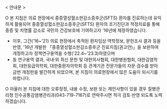 < 안내문 >

O 본 지침은 의료 현장에서 중증열성혈소판감소증후군(SFTS) 환자를 진료하는데 유익하게 활용되어 중증열성혈소판감소증후군(SFTS) 환자의 조기진단과 적정치료를 통해 중증 및 치명률 감소로 국민의 건강보호에 기여하고자 '16년에 제정하였습니다.
- 이후, 그간('16~'21) 의료 현장에서 축적된 환자임상·역학정보, 문헌조사 결과 등을 반영, '16년 개발한 「중증열성혈소판감소증후군 진료지침(권고안)」을 보완하여 개정하고자 정책연구용역을 수행('22.4~'23.3)하였으며
- 동 연구용역 결과, 국내·외 최신 문헌 및 대한의사협회, 대한병원협회, 대한감염학회, 대한응급의학회, 대한중환자의학회 등 관계기관 전문가들의 자문·검수를 받아 금번 개정판을 발간하게 되었으며, 본 지침이 의료현장에서 많은 도움이 되시기를 바랍니다.

O 아울러 본 지침에 대한 오류정정, 내용 수정, 보완 또는 제언사항이 있을 경우 질병관리청 인수공통감염병관리과(043-719-7167)로 연락주시면 적극 검토·반영 되도록 노력하겠습니다.